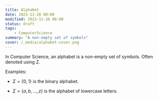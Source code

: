 ```yaml
---
title: Alphabet
date: 2023-11-26 00:00
modified: 2023-11-26 00:00
status: draft
tags:
    - ComputerScience
summary: "A non-empty set of symbols"
cover: /_media/alphabet-cover.png
---
```


In Computer Science, an alphabet is a non-empty set of symbols. Often denoted using $\Sigma$.

Examples:

- $\Sigma = \{0, 1\}$ is the binary alphabet.
* $\Sigma = \{a, b, ..., z\}$ is the alphabet of lowercase letters.